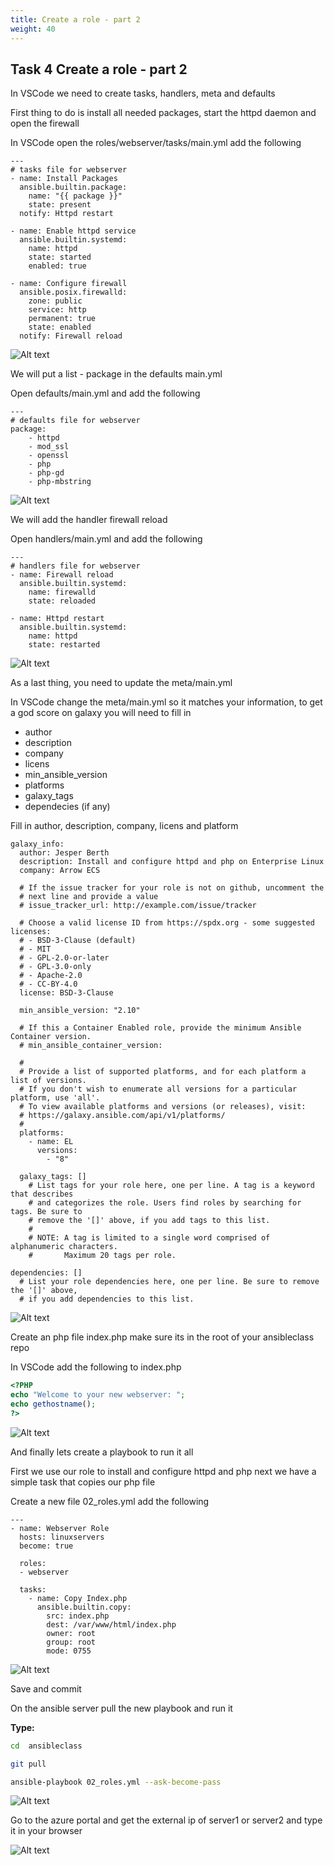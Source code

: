 ```yaml
---
title: Create a role - part 2
weight: 40
---
```


## Task 4 Create a role - part 2

In VSCode we need to create tasks, handlers, meta and defaults

First thing to do is install all needed packages, start the httpd daemon and open the firewall

In VSCode open the roles/webserver/tasks/main.yml add the following

```ansible
---
# tasks file for webserver
- name: Install Packages
  ansible.builtin.package:
    name: "{{ package }}"
    state: present
  notify: Httpd restart

- name: Enable httpd service
  ansible.builtin.systemd:
    name: httpd
    state: started
    enabled: true

- name: Configure firewall
  ansible.posix.firewalld:
    zone: public
    service: http
    permanent: true
    state: enabled
  notify: Firewall reload

```

![Alt text](images/010_vscode_tasks.png?raw=true "vscode tasks")

We will put a list - package in the defaults main.yml

Open defaults/main.yml and add the following

```ansible
---
# defaults file for webserver
package:
    - httpd
    - mod_ssl
    - openssl
    - php
    - php-gd
    - php-mbstring

```

![Alt text](images/011_vscode_defaults.png?raw=true "vscode defaults")

We will add the handler firewall reload

Open handlers/main.yml and add the following

```ansible
---
# handlers file for webserver
- name: Firewall reload
  ansible.builtin.systemd:
    name: firewalld
    state: reloaded

- name: Httpd restart
  ansible.builtin.systemd:
    name: httpd
    state: restarted

```

![Alt text](images/012_vscode_handlers.png?raw=true "vscode handlers")

As a last thing, you need to update the meta/main.yml

In VSCode change the meta/main.yml so it matches your information, to get a god score on galaxy you will need to fill in

- author
- description
- company
- licens
- min_ansible_version
- platforms
- galaxy_tags
- dependecies (if any)

Fill in author, description, company, licens and platform

```ansible
galaxy_info:
  author: Jesper Berth
  description: Install and configure httpd and php on Enterprise Linux
  company: Arrow ECS

  # If the issue tracker for your role is not on github, uncomment the
  # next line and provide a value
  # issue_tracker_url: http://example.com/issue/tracker

  # Choose a valid license ID from https://spdx.org - some suggested licenses:
  # - BSD-3-Clause (default)
  # - MIT
  # - GPL-2.0-or-later
  # - GPL-3.0-only
  # - Apache-2.0
  # - CC-BY-4.0
  license: BSD-3-Clause

  min_ansible_version: "2.10"

  # If this a Container Enabled role, provide the minimum Ansible Container version.
  # min_ansible_container_version:

  #
  # Provide a list of supported platforms, and for each platform a list of versions.
  # If you don't wish to enumerate all versions for a particular platform, use 'all'.
  # To view available platforms and versions (or releases), visit:
  # https://galaxy.ansible.com/api/v1/platforms/
  #
  platforms:
    - name: EL
      versions:
        - "8"

  galaxy_tags: []
    # List tags for your role here, one per line. A tag is a keyword that describes
    # and categorizes the role. Users find roles by searching for tags. Be sure to
    # remove the '[]' above, if you add tags to this list.
    #
    # NOTE: A tag is limited to a single word comprised of alphanumeric characters.
    #       Maximum 20 tags per role.

dependencies: []
  # List your role dependencies here, one per line. Be sure to remove the '[]' above,
  # if you add dependencies to this list.

```

![Alt text](images/013_vscode_meta.png?raw=true "vscode meta")

Create an php file index.php make sure its in the root of your ansibleclass repo

In VSCode add the following to index.php

```php
<?PHP
echo "Welcome to your new webserver: ";
echo gethostname();
?>

```

![Alt text](images/014_vscode_index_php.png?raw=true "vscode index.php")

And finally lets create a playbook to run it all

First we use our role to install and configure httpd and php next we have a simple task that copies our php file

Create a new file 02_roles.yml add the following

```ansible
---
- name: Webserver Role
  hosts: linuxservers
  become: true

  roles:
  - webserver

  tasks:
    - name: Copy Index.php
      ansible.builtin.copy:
        src: index.php
        dest: /var/www/html/index.php
        owner: root
        group: root
        mode: 0755

```

![Alt text](images/015_vscode_roles.png?raw=true "vscode roles")

Save and commit

On the ansible server pull the new playbook and run it

__Type:__

```bash
cd  ansibleclass

git pull

ansible-playbook 02_roles.yml --ask-become-pass

```

![Alt text](images/016_vscode_roles_run.png?raw=true "vscode roles run")

Go to the azure portal and get the external ip of server1 or server2 and type it in your browser

![Alt text](images/01_webpage.png?raw=true "webpage")
